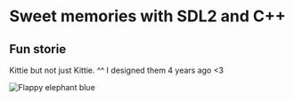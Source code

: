 # Sweet memories with SDL2 and C++

## Fun storie
Kittie but not just Kittie. ^^ I designed them 4 years ago <3

![Flappy elephant blue](https://github.com/user-attachments/assets/0f28bc18-6a8a-49f7-bbdf-c341e0787561)


